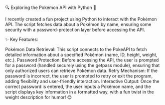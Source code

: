 🔍 Exploring the Pokémon API with Python 🐾

I recently created a fun project using Python to interact with the Pokémon API. The script fetches data about a Pokémon by name, ensuring some security with a password-protection layer before accessing the API.

✨ Key Features:

Pokémon Data Retrieval: This script connects to the PokeAPI to fetch detailed information about a specified Pokémon (name, ID, height, weight, etc.).
Password Protection: Before accessing the API, the user is prompted for a password (handled securely using the getpass module), ensuring that only authorized users can retrieve Pokémon data.
Retry Mechanism: If the password is incorrect, the user is prompted to retry or exit the program, adding flexibility and user-friendly interaction.
Interactive Output: Once the correct password is entered, the user inputs a Pokémon name, and the script displays key information in a formatted way, with a fun twist in the weight description for humor! 😊
